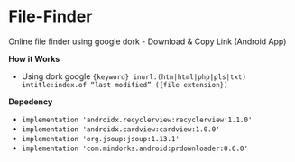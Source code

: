# File-Finder
Online file finder using google dork - Download &amp; Copy Link (Android App)

**How it Works**
- Using dork google ```{keyword} inurl:(htm|html|php|pls|txt) intitle:index.of “last modified” ({file extension})```

**Depedency**
- ```implementation 'androidx.recyclerview:recyclerview:1.1.0'```
- ```implementation 'androidx.cardview:cardview:1.0.0' ```
- ```implementation 'org.jsoup:jsoup:1.13.1' ```
- ```implementation 'com.mindorks.android:prdownloader:0.6.0' ```
